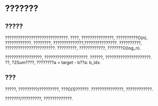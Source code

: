 # ???????
## ?????
?????????????????????????????. ????, ???????????????, ??????????O(n), ????????????. ????????, ??????????????,???????????????. ??????????, ???????????????????????. ?????????, ????????????, ???????O(log_n).

?????????????????, ????????????????????. ??????, ?????????????????????. ??, ?2Sum????, ????????a = target - b??a: b_idx.

## ???
?????, ?????????/?????????, ???O(1)??????. ???????????????, ????????????.

???????/?????????, ?????????????.